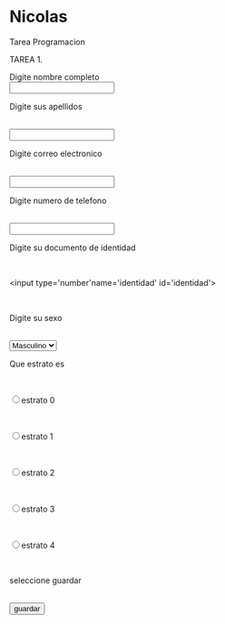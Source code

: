 # Nicolas
Tarea Programacion

TAREA 1.


<form>
Digite nombre completo

</br>

<input type='text' name='nombre' id='nombre'>

<br>

Digite sus apellidos

</br>

<input type='text' name='apellidos' id='apellidos'>

</br>

Digite correo electronico

</br>

<input type='text' name='correo' id='correo'>

</br>

Digite numero de telefono

</br>

<input type='number' name='telefono' id='telefono'>

</br>

Digite su documento de identidad

</br>

<input type='number'name='identidad' id='identidad'>

</br>

Digite su sexo

</br>

<select name='sexo' id='sexo'>

<option value='M'>Masculino</option>

<option value='F'>Femenino</option>

</br>

</select>

</br>

Que estrato es

</br>

<input type='radio' name='estato'>estrato 0

</br>

<input type='radio' name='estato'>estrato 1

</br>

<input type='radio' name='estato'>estrato 2

</br>

<input type='radio' name='estato'>estrato 3

</br>

<input type='radio' name='estato'>estrato 4

</br>

seleccione guardar

</br>

<input type='submit' value='guardar'>


</form>
